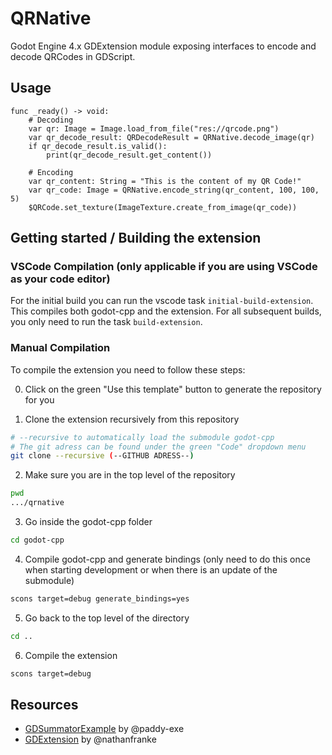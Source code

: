 # QRNative

Godot Engine 4.x GDExtension module exposing interfaces to encode and decode QRCodes in GDScript.

## Usage
```gdscript
func _ready() -> void:
    # Decoding
    var qr: Image = Image.load_from_file("res://qrcode.png")
    var qr_decode_result: QRDecodeResult = QRNative.decode_image(qr)
    if qr_decode_result.is_valid():
        print(qr_decode_result.get_content())
    
    # Encoding
    var qr_content: String = "This is the content of my QR Code!"
    var qr_code: Image = QRNative.encode_string(qr_content, 100, 100, 5)
    $QRCode.set_texture(ImageTexture.create_from_image(qr_code))
```

## Getting started / Building the extension

### VSCode Compilation (only applicable if you are using VSCode as your code editor)
For the initial build you can run the vscode task `initial-build-extension`. This compiles both godot-cpp and the extension. For all subsequent builds, you only need to run the task `build-extension`.

### Manual Compilation

To compile the extension you need to follow these steps:

0. Click on the green "Use this template" button to generate the repository for you

1. Clone the extension recursively from this repository
```bash
# --recursive to automatically load the submodule godot-cpp
# The git adress can be found under the green "Code" dropdown menu
git clone --recursive (--GITHUB ADRESS--)
```

2. Make sure you are in the top level of the repository
```bash
pwd
.../qrnative
```

3. Go inside the godot-cpp folder
```bash
cd godot-cpp
```

4. Compile godot-cpp and generate bindings (only need to do this once when starting development or when there is an update of the submodule)
```bash
scons target=debug generate_bindings=yes
```

5. Go back to the top level of the directory
```bash
cd ..
```

6. Compile the extension
```bash
scons target=debug
```

## Resources
- [GDSummatorExample](https://github.com/paddy-exe/GDExtensionSummator) by @paddy-exe  
- [GDExtension](https://github.com/nathanfranke/gdextension) by @nathanfranke
